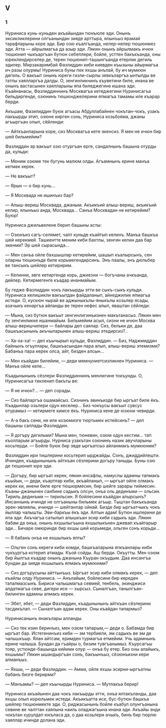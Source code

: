 ## V

### 1

Нуриниса кунь-куньден акъайындан тюнъюле эди.
Онынъ эксикликлерини олгъанындан зияде арттыра, ялынъыз ярамай тарафларыны коре эди.
Бир озю къалгъанда, нелер-нелер тюшюнмез эди.
Атта — айрылмагъа да азыр эди.
Лякин онынъ айрылмакъ ичюн тюшюнип чыкъаргъан бутюн себеплери, бойле, усттен бакъкъанда, оны юреклендирселер де, терен тюшюнип-ташынгъанда етерлик дегиль эдилер.
Мирзакаримбай Фазлиддин киби киевден къызыны айырмагъа ич разы олурмы!
Нуриниса буны пек яхшы анълай, бу ич мумкюн дегиль.
О вакъыт онынъ юреги гизли-сырлы зевкъларгъа ынтылды ве татлы хаялларгъа далды.
О, зенгинликнинъ къуветини биле, инана ве онынъ вастасынен хаялларыны япа биледжегине ишана эди.
Къайнанасы, Фазлиддиннинъ Москвагъа кетеджегини Нуринисагъа бильдиргенде, озюнинъ тюшюнджелерини япмагъа тамамы иле къарар берди.

Акъшам, Фазилиддин буюк агъасы Абдуллабайнен чокътан-чокъ, узакъ лакъырды этип, озюне кирген сонь, Нуриниса козьбояма, джаны агъыргъан олып, сёйленди:

— Айткъанларына коре, сиз Москвагъа кете экенсиз.
Я мен не ичюн бир шей бильмейим?

Фазлиддин эр вакъыт озю отургъан ерге, сандалнынъ башына отурды да, кульди:

— Меним озюме тек бугунь малюм олды.
Агъамнынъ ерине манъа кетмек керек.

— Не вакъыт?

— Ярын — о бир кунь...

— Я Москвада не ишинъиз бар?

— Алыш-вериш Москвада, джаным.
Акъикъий алыш-вериш, акъикъий келир, ялынъыз анда, Москвада...
Санъа Москвадан не кетирейим?
Буюр!

Нуриниса джильвелене берип башыны асты:

— Озюнъиз сагъ-селямет, чалт куньде къайтып келинъ.
Манъа башкъа шей керекмей.
Ташкентте меним киби бахтлы, зенгин келин даа бар экенми?
Эр шей сырасында...

— Мен санъа ойле бахшышлар кетирейим, шашып къалырсынъ, сен оларны тюшюнъде биле корьмегендирсинъ.
Энъ паалы, энъ дюльбер ве тансыкъ шейлер кетиририм.

— Келинни, эвге кетиргенде корь, джиезни — богъчаны ачкъанда, дейлер.
Кетирмегенге къадар инанмайым.

Бу гедже Фазлиддин чокъ лакъырды этти ве сыкъ-сыкъ кульди.
Нуриниса келишикли вакъытдан файдаланып, айнеджилик япмагъа истеди.
О, кускюн чырай ве аджыныкълы-яныкълы козьлер ясады, азачыкъ кенаргъа айланды ве терен нефес алып, яваштан сёйледи:

— Мына, сиз бутюн вакъыт зенгинлигинъизнен макътанасыз.
Лякин мен бу зенгинликке ишанмайым.
Бильмейим асыл, сизни не ичюн Москва алыш-веришчилери — байлары деп саялар.
Сиз, бельки де, даа башкъасынынъ акъчыларынен алыш-вериш этедирсиз?..

— Ха-ха-ха! — деп къычырып кульди, Фазлиддин.
— Биз, Наджмиддин байнынъ огъуллары, башкъасындан пара алып, алыш-вериш этемизми?
Бабанъа пара керек олса, айт, бизден алсын...

— Мен къайдан билейим, — деди мемнуниетсизликнен Нуриниса.
— Манъа ойле келе...

Къадынынынъ сёзлери Фазлиддиннинъ менлигине токъунды.
О, Нуринисагъа тикленип бакъты ве:

— Я не ичюн?... — деп сорады.

— Сиз байларгъа ошамайсыз.
Сизнинъ эвинъизде бир ыргъат биле ёкъ.
Къадынлар озьлери одун кеселер...
Биз чокъусы вакъыт сувсуз отурамыз — кетирмеге кимсе ёкъ.
Нуриниса кене де юзюни чевирди.

— A-а бакъ сени, не иле козюмизге тюртьмек истейсинъ? — деп башыны саллады Фазлиддин.

— Я догъру дегильми?
Мына мен, тюневин, озюм одун кестим... тап къолларым агъырды.
Нурниса узакътан озюнинъ назик авучларыны косьтерди.
— Бойле буюк бир эвде ыргъатсыз айланмакъ мумкюнми?

Фазлиддин ири тишлерини косьтерип ырджайды.
Сонъ, джиддийлешти.
Ичинден, къадынынынъ айткъан сёзлерини догъру таныды.
Буны озю де тюшюнип юре эди.

— Догъру, бир ыргъат керек, лякин инсафлы, намуслы адамны тапмакъ къыйын, — деди, къартлар киби, акъайланып, — ыргъат ойле олмакъ керек ки, инени биле ерге тюшюрмесин, бир шейге зарары тиймесин.
Къаны-джанынен саибине садыкъ олсун, онъа оль дединъми — ольсин.
Тириль дединъми — тирильсин.
Я бойлесини къайдан алырсынъ?
Инсаннынъ ичинде не олгъаныны бильмек агъыр.
Тыштан бакъкъанда эрен-эвлиялы, ичинде — шейтанлар ойнай.
Бизде бир ыргъатчыкъ чокъ йыллар чалышты.
Эви-баркъы ёкъ эди.
Алтын адам!
Бутюн ишлерини де япа эди.
Акъчагъа сатылып алышкъан эсир киби садыкъ эди.
Лякин бабам да онъа, онынъ яхшылыгъына яхшылыкънен джевап къайтарыр эди...
Бичаре омюринде бир яхшы шей корьмеди, ольген сонъ корьди...

— Я бабанъ онъа не яхшылыкъ япты?

— Ольген сонъ кереги киби комди, башкъаларына япкъанлары киби чукъургъа котерип атмады.
Къой сойды.
Аш берди.
Окъутты.
Мен озюм бир йылгъа къадар онынъ джанына Къуран окъудым.
Даа инсангъа бундан да зияде яхшылыкъ япмакъ мумкюнми?

— Сиз догърусыны айттынъыз.
Ыргъат эсир киби олмакъ керек, — деп къайлы олду Нуриниса.
— Анълайым, бойлесини бир кереден тапалмазсынъ.
Бириси чалышмагъа севмей, тенбель, экинджиси алдатмагъа севе, дигери исе — хырсыз.
Сыналгъан, танылгъан-билинген адамны алмакъ керек.

— Эбет, эбет, — деди Фазлиддин, къадынынынъ айткъан сёзлерини тасдикълап.
— Сыналгъан адам керек.
Оны къайдан тапармыз? 

Нуринисанынъ янакълары алланды.

— Сиз тек изин беринъиз, мен озюм тапарым,— деди о.
Бабамда бир ыргъат бар.
Истегенинъиз киби — эм тербиели, эм садыкъ ве эм де чалышкъыр.
Ялан айтсам, еримден турмагъа етмейим.
Учь адамнынъ ерине чалыша.
Бундан да гъайры о, бизим тувгъанымыз.
Къурсагъы тояр, устюнде-башында кийими олур — онъа бу етер.
Биз оны алайыкъ, яхшымы?
Лякин ышандыргъан сонъ, бакъынъыз, сёзюнъизни кери алманъыз.

— Яхшы, — деди Фазлиддин.
— Амма, ойле яхшы эсирни-ыргъатны бабанъ бизге берирми? 

— Манъамы? — деп къычырды Нуриниса.
— Мутлакъа берир!

Нуриниса акъайынен даа чокъ лакъырды этти, онъа ялтакъланды, даа яхшы олып корюльмек истеди.
Акъикъатта исе, бус-бутюн башкъа шейлер тюшюнмекте эди.
О, риджасынынъ бойле къабул олунгъанына севине ве чалттан хаялына наиль оладжагъына инана эди.
Акъайы энди чокътан хурулдап юкъласа да, о даа козьлери ачыкъ, бинъ бир тюрлю хаяллар ичинде долана эди.
